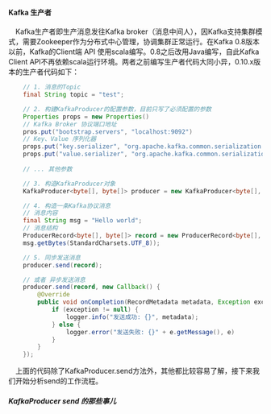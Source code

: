 #### Kafka 生产者
&ensp;&ensp;Kafka生产者即生产消息发往Kafka broker（消息中间人），因Kafka支持集群模式，需要Zookeeper作为分布式中心管理，协调集群正常运行。在Kafka 0.8版本以前，Kafka的Client端 API 使用scala编写。0.8之后改用Java编写，自此Kafka Client API不再依赖scala运行环境。两者之前编写生产者代码大同小异，0.10.x版本的生产者代码如下：

```java
    // 1. 消息的Topic
    final String topic = "test";

    // 2. 构建KafkaProducer的配置参数，目前只写了必须配置的参数
    Properties props = new Properties()
    // Kafka Broker 协议端口地址
    pros.put("bootstrap.servers", "localhost:9092")
    // Key、Value 序列化器
    props.put("key.serializer", "org.apache.kafka.common.serialization.ByteArraySerializer");
    props.put("value.serializer", "org.apache.kafka.common.serialization.ByteArraySerializer");
    
    // ... 其他参数

    // 3. 构造KafkaProducer对象
    KafkaProducer<byte[], byte[]> producer = new KafkaProducer<byte[], byte[]>(props);

    // 4. 构造一条Kafka协议消息
    // 消息内容
    final String msg = "Hello world";
    // 消息结构
    ProducerRecord<byte[], byte[]> record = new ProducerRecord<byte[], byte[]>(topicName, 
    msg.getBytes(StandardCharsets.UTF_8));

    // 5. 同步发送消息
    producer.send(record);

    // 或者 异步发送消息
    producer.send(record, new Callback() {
        @Override
        public void onCompletion(RecordMetadata metadata, Exception exception) {
            if (exception != null) {
                logger.info("发送成功: {}", metadata);
            } else {
                logger.error("发送失败: {}" + e.getMessage(), e)
            }
        }
    });
```

&ensp;&ensp;上面的代码除了KafkaProducer.send方法外，其他都比较容易了解，接下来我们开始分析send的工作流程。

##### KafkaProducer send 的那些事儿
